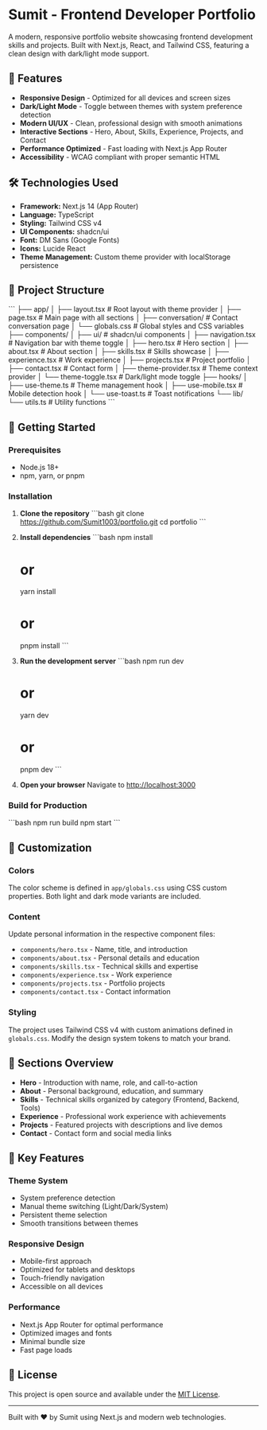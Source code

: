 # Sumit - Frontend Developer Portfolio

A modern, responsive portfolio website showcasing frontend development skills and projects. Built with Next.js, React, and Tailwind CSS, featuring a clean design with dark/light mode support.

## 🚀 Features

- **Responsive Design** - Optimized for all devices and screen sizes
- **Dark/Light Mode** - Toggle between themes with system preference detection
- **Modern UI/UX** - Clean, professional design with smooth animations
- **Interactive Sections** - Hero, About, Skills, Experience, Projects, and Contact
- **Performance Optimized** - Fast loading with Next.js App Router
- **Accessibility** - WCAG compliant with proper semantic HTML

## 🛠️ Technologies Used

- **Framework:** Next.js 14 (App Router)
- **Language:** TypeScript
- **Styling:** Tailwind CSS v4
- **UI Components:** shadcn/ui
- **Font:** DM Sans (Google Fonts)
- **Icons:** Lucide React
- **Theme Management:** Custom theme provider with localStorage persistence

## 📁 Project Structure

\`\`\`
├── app/
│   ├── layout.tsx          # Root layout with theme provider
│   ├── page.tsx            # Main page with all sections
│   ├── conversation/       # Contact conversation page
│   └── globals.css         # Global styles and CSS variables
├── components/
│   ├── ui/                 # shadcn/ui components
│   ├── navigation.tsx      # Navigation bar with theme toggle
│   ├── hero.tsx           # Hero section
│   ├── about.tsx          # About section
│   ├── skills.tsx         # Skills showcase
│   ├── experience.tsx     # Work experience
│   ├── projects.tsx       # Project portfolio
│   ├── contact.tsx        # Contact form
│   ├── theme-provider.tsx # Theme context provider
│   └── theme-toggle.tsx   # Dark/light mode toggle
├── hooks/
│   ├── use-theme.ts       # Theme management hook
│   ├── use-mobile.tsx     # Mobile detection hook
│   └── use-toast.ts       # Toast notifications
└── lib/
    └── utils.ts           # Utility functions
\`\`\`

## 🚀 Getting Started

### Prerequisites

- Node.js 18+ 
- npm, yarn, or pnpm

### Installation

1. **Clone the repository**
   \`\`\`bash
   git clone https://github.com/Sumit1003/portfolio.git
   cd portfolio
   \`\`\`

2. **Install dependencies**
   \`\`\`bash
   npm install
   # or
   yarn install
   # or
   pnpm install
   \`\`\`

3. **Run the development server**
   \`\`\`bash
   npm run dev
   # or
   yarn dev
   # or
   pnpm dev
   \`\`\`

4. **Open your browser**
   Navigate to [http://localhost:3000](http://localhost:3000)

### Build for Production

\`\`\`bash
npm run build
npm start
\`\`\`

## 🎨 Customization

### Colors
The color scheme is defined in `app/globals.css` using CSS custom properties. Both light and dark mode variants are included.

### Content
Update personal information in the respective component files:
- `components/hero.tsx` - Name, title, and introduction
- `components/about.tsx` - Personal details and education
- `components/skills.tsx` - Technical skills and expertise
- `components/experience.tsx` - Work experience
- `components/projects.tsx` - Portfolio projects
- `components/contact.tsx` - Contact information

### Styling
The project uses Tailwind CSS v4 with custom animations defined in `globals.css`. Modify the design system tokens to match your brand.

## 📱 Sections Overview

- **Hero** - Introduction with name, role, and call-to-action
- **About** - Personal background, education, and summary
- **Skills** - Technical skills organized by category (Frontend, Backend, Tools)
- **Experience** - Professional work experience with achievements
- **Projects** - Featured projects with descriptions and live demos
- **Contact** - Contact form and social media links

## 🌟 Key Features

### Theme System
- System preference detection
- Manual theme switching (Light/Dark/System)
- Persistent theme selection
- Smooth transitions between themes

### Responsive Design
- Mobile-first approach
- Optimized for tablets and desktops
- Touch-friendly navigation
- Accessible on all devices

### Performance
- Next.js App Router for optimal performance
- Optimized images and fonts
- Minimal bundle size
- Fast page loads


## 📄 License

This project is open source and available under the [MIT License](LICENSE).

---

Built with ❤️ by Sumit using Next.js and modern web technologies.
